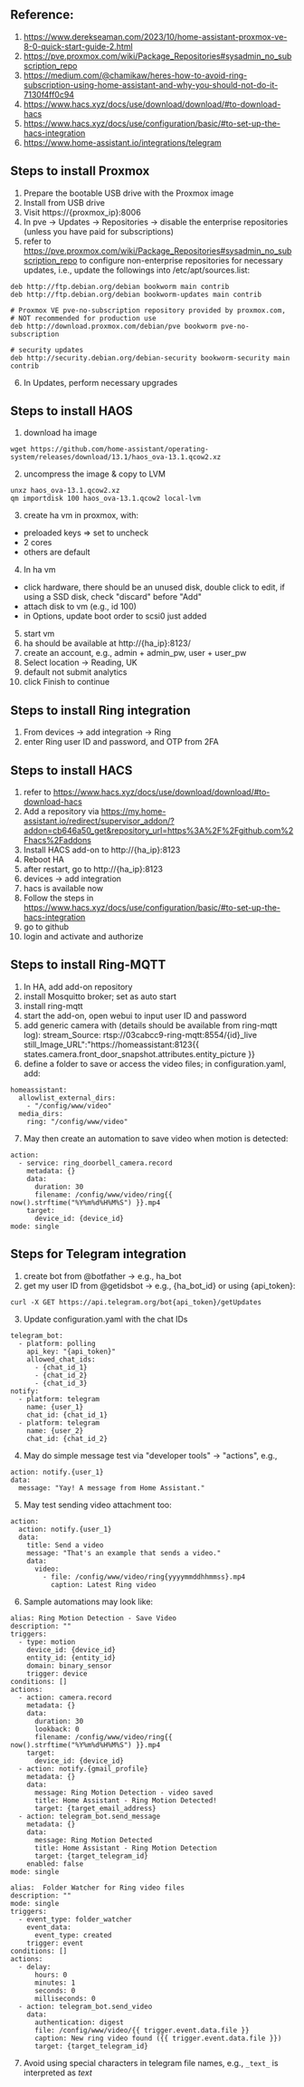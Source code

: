 
## Reference:
1. https://www.derekseaman.com/2023/10/home-assistant-proxmox-ve-8-0-quick-start-guide-2.html
2. https://pve.proxmox.com/wiki/Package_Repositories#sysadmin_no_subscription_repo
3. https://medium.com/@chamikaw/heres-how-to-avoid-ring-subscription-using-home-assistant-and-why-you-should-not-do-it-7130f4ff0c94
4. https://www.hacs.xyz/docs/use/download/download/#to-download-hacs
5. https://www.hacs.xyz/docs/use/configuration/basic/#to-set-up-the-hacs-integration
6. https://www.home-assistant.io/integrations/telegram



## Steps to install Proxmox
1. Prepare the bootable USB drive with the Proxmox image
2. Install from USB drive
3. Visit https://{proxmox_ip}:8006
4. In pve -> Updates -> Repositories -> disable the enterprise repositories (unless you have paid for subscriptions)
5. refer to https://pve.proxmox.com/wiki/Package_Repositories#sysadmin_no_subscription_repo to configure non-enterprise repositories for necessary updates, i.e., update the followings into /etc/apt/sources.list:
```
deb http://ftp.debian.org/debian bookworm main contrib
deb http://ftp.debian.org/debian bookworm-updates main contrib

# Proxmox VE pve-no-subscription repository provided by proxmox.com,
# NOT recommended for production use
deb http://download.proxmox.com/debian/pve bookworm pve-no-subscription

# security updates
deb http://security.debian.org/debian-security bookworm-security main contrib
```
6. In Updates, perform necessary upgrades

## Steps to install HAOS
1. download ha image
```
wget https://github.com/home-assistant/operating-system/releases/download/13.1/haos_ova-13.1.qcow2.xz
```
2. uncompress the image & copy to LVM
```
unxz haos_ova-13.1.qcow2.xz
qm importdisk 100 haos_ova-13.1.qcow2 local-lvm
```
3. create ha vm in proxmox, with:
- preloaded keys => set to uncheck
- 2 cores
- others are default
4. In ha vm
- click hardware, there should be an unused disk, double click to edit, if using a SSD disk, check "discard" before "Add"
- attach disk to vm (e.g., id 100)
- in Options, update boot order to scsi0 just added
5. start vm
6. ha should be available at http://{ha_ip}:8123/
7. create an account, e.g., admin + admin_pw, user + user_pw
8. Select location -> Reading, UK
9. default not submit analytics
10. click Finish to continue

## Steps to install Ring integration
1. From devices -> add integration -> Ring
2. enter Ring user ID and password, and OTP from 2FA

## Steps to install HACS
1. refer to https://www.hacs.xyz/docs/use/download/download/#to-download-hacs
2. Add a repository via https://my.home-assistant.io/redirect/supervisor_addon/?addon=cb646a50_get&repository_url=https%3A%2F%2Fgithub.com%2Fhacs%2Faddons
3. Install HACS add-on to http://{ha_ip}:8123
4. Reboot HA
5. after restart, go to  http://{ha_ip}:8123
6. devices -> add integration
7. hacs is available now
8. Follow the steps in https://www.hacs.xyz/docs/use/configuration/basic/#to-set-up-the-hacs-integration
9. go to github
10. login and activate and authorize

## Steps to install Ring-MQTT
1. In HA, add add-on repository
2. install Mosquitto broker; set as auto start
3. install ring-mqtt
4. start the add-on, open webui to input user ID and password
5. add generic camera with (details should be available from ring-mqtt log):
stream_Source: rtsp://03cabcc9-ring-mqtt:8554/{id}_live
still_Image_URL":"https://homeassistant:8123{{ states.camera.front_door_snapshot.attributes.entity_picture }}
6. define a folder to save or access the video files; in configuration.yaml, add:
```
homeassistant:
  allowlist_external_dirs:
    - "/config/www/video"
  media_dirs:
    ring: "/config/www/video"
```
7. May then create an automation to save video when motion is detected:
```
action:
  - service: ring_doorbell_camera.record
    metadata: {}
    data:
      duration: 30
      filename: /config/www/video/ring{{ now().strftime("%Y%m%d%H%M%S") }}.mp4
    target:
      device_id: {device_id}
mode: single
```

## Steps for Telegram integration
1. create bot from @botfather -> e.g., ha_bot
2. get my user ID from @getidsbot ->  e.g., {ha_bot_id}
or using {api_token}:
```
curl -X GET https://api.telegram.org/bot{api_token}/getUpdates
```
3. Update configuration.yaml with the chat IDs
```
telegram_bot:
  - platform: polling
    api_key: "{api_token}"
    allowed_chat_ids:
      - {chat_id_1}
      - {chat_id_2}
      - {chat_id_3}
notify:
  - platform: telegram
    name: {user_1}
    chat_id: {chat_id_1}
  - platform: telegram
    name: {user_2}
    chat_id: {chat_id_2}
```
4. May do simple message test via "developer tools" -> "actions", e.g.,
```
action: notify.{user_1}
data:
  message: "Yay! A message from Home Assistant."
```
5. May test sending video attachment too:
```
action:
  action: notify.{user_1}
  data:
    title: Send a video
    message: "That's an example that sends a video."
    data:
      video:
        - file: /config/www/video/ring{yyyymmddhhmmss}.mp4
          caption: Latest Ring video
```
6. Sample automations may look like:
```
alias: Ring Motion Detection - Save Video
description: ""
triggers:
  - type: motion
    device_id: {device_id}
    entity_id: {entity_id}
    domain: binary_sensor
    trigger: device
conditions: []
actions:
  - action: camera.record
    metadata: {}
    data:
      duration: 30
      lookback: 0
      filename: /config/www/video/ring{{ now().strftime("%Y%m%d%H%M%S") }}.mp4
    target:
      device_id: {device_id}
  - action: notify.{gmail_profile}
    metadata: {}
    data:
      message: Ring Motion Detection - video saved
      title: Home Assistant - Ring Motion Detected!
      target: {target_email_address}
  - action: telegram_bot.send_message
    metadata: {}
    data:
      message: Ring Motion Detected
      title: Home Assistant - Ring Motion Detection
      target: {target_telegram_id}
    enabled: false
mode: single
```

```
alias:  Folder Watcher for Ring video files
description: ""
mode: single
triggers:
  - event_type: folder_watcher
    event_data:
      event_type: created
    trigger: event
conditions: []
actions:
  - delay:
      hours: 0
      minutes: 1
      seconds: 0
      milliseconds: 0
  - action: telegram_bot.send_video
    data:
      authentication: digest
      file: /config/www/video/{{ trigger.event.data.file }}
      caption: New ring video found ({{ trigger.event.data.file }})
      target: {target_telegram_id}
```
7. Avoid using special characters in telegram file names, e.g., ```_text_``` is interpreted as _text_







